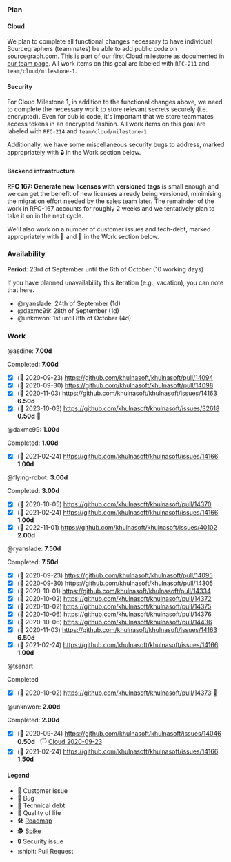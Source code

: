 ### Plan

#### Cloud

We plan to complete all functional changes necessary to have individual Sourcegraphers (teammates) be able to add public code on sourcegraph.com. This is part of our first Cloud milestone as documented in [our team page](https://sourcegraph.com/handbook/engineering/cloud). All work items on this goal are labeled with `RFC-211` and `team/cloud/milestone-1`.

#### Security

For Cloud Milestone 1, in addition to the functional changes above, we need to complete the necessary work to store relevant secrets securely (i.e. encrypted). Even for public code, it's important that we store teammates access tokens in an encrypted fashion. All work items on this goal are labeled with `RFC-214` and `team/cloud/milestone-1`.

Additionally, we have some miscellaneous security bugs to address, marked appropriately with 🔒 in the Work section below.

#### Backend infrastructure

**RFC 167: Generate new licenses with versioned tags** is small enough and we can get the benefit of new licenses already being versioned, minimising the migration effort needed by the sales team later. The remainder of the work in RFC-167 accounts for roughly 2 weeks and we tentatively plan to take it on in the next cycle.

We'll also work on a number of customer issues and tech-debt, marked appropriately with 👩  and 🧶 in the Work section below.

### Availability

**Period**: 23rd of September until the 6th of October (10 working days)

If you have planned unavailability this iteration (e.g., vacation), you can note that here.

- @ryanslade: 24th of September (1d) 
- @daxmc99: 28th of September (1d)
- @unknwon: 1st until 8th of October (4d)

### Work

<!-- BEGIN WORK -->
<!-- BEGIN ASSIGNEE: asdine -->
@asdine: __7.00d__


Completed: __7.00d__
- [x] (🏁 2020-09-23) https://github.com/khulnasoft/khulnasoft/pull/14094 
- [x] (🏁 2020-09-30) https://github.com/khulnasoft/khulnasoft/pull/14098 
- [x] (🏁 2020-11-03) https://github.com/khulnasoft/khulnasoft/issues/14163  __6.50d__
- [x] (🏁 2023-10-03) https://github.com/khulnasoft/khulnasoft/issues/32618  __0.50d__ 🧶
<!-- END ASSIGNEE -->

<!-- BEGIN ASSIGNEE: daxmc99 -->
@daxmc99: __1.00d__


Completed: __1.00d__
- [x] (🏁 2021-02-24) https://github.com/khulnasoft/khulnasoft/issues/14166  __1.00d__
<!-- END ASSIGNEE -->

<!-- BEGIN ASSIGNEE: flying-robot -->
@flying-robot: __3.00d__


Completed: __3.00d__
- [x] (🏁 2020-10-05) https://github.com/khulnasoft/khulnasoft/pull/14370 
- [x] (🏁 2021-02-24) https://github.com/khulnasoft/khulnasoft/issues/14166  __1.00d__
- [x] (🏁 2022-11-01) https://github.com/khulnasoft/khulnasoft/issues/40102  __2.00d__
<!-- END ASSIGNEE -->

<!-- BEGIN ASSIGNEE: ryanslade -->
@ryanslade: __7.50d__


Completed: __7.50d__
- [x] (🏁 2020-09-23) https://github.com/khulnasoft/khulnasoft/pull/14095 
- [x] (🏁 2020-09-30) https://github.com/khulnasoft/khulnasoft/pull/14305 
- [x] (🏁 2020-10-01) https://github.com/khulnasoft/khulnasoft/pull/14334 
- [x] (🏁 2020-10-02) https://github.com/khulnasoft/khulnasoft/pull/14372 
- [x] (🏁 2020-10-02) https://github.com/khulnasoft/khulnasoft/pull/14375 
- [x] (🏁 2020-10-06) https://github.com/khulnasoft/khulnasoft/pull/14376 
- [x] (🏁 2020-10-06) https://github.com/khulnasoft/khulnasoft/pull/14436 
- [x] (🏁 2020-11-03) https://github.com/khulnasoft/khulnasoft/issues/14163  __6.50d__
- [x] (🏁 2021-02-24) https://github.com/khulnasoft/khulnasoft/issues/14166  __1.00d__
<!-- END ASSIGNEE -->

<!-- BEGIN ASSIGNEE: tsenart -->
@tsenart


Completed
- [x] (🏁 2020-10-02) https://github.com/khulnasoft/khulnasoft/pull/14373 🐛
<!-- END ASSIGNEE -->

<!-- BEGIN ASSIGNEE: unknwon -->
@unknwon: __2.00d__


Completed: __2.00d__
- [x] (🏁 2020-09-24) https://github.com/khulnasoft/khulnasoft/issues/14046  __0.50d__   🏳️ [Cloud 2020-09-23](https://github.com/khulnasoft/khulnasoft/milestone/50)
- [x] (🏁 2021-02-24) https://github.com/khulnasoft/khulnasoft/issues/14166  __1.50d__
<!-- END ASSIGNEE -->
<!-- END WORK -->

#### Legend

- 👩 Customer issue
- 🐛 Bug
- 🧶 Technical debt
- 🎩 Quality of life
- 🛠️ [Roadmap](https://docs.google.com/document/d/1cBsE9801DcBF9chZyMnxRdolqM_1c2pPyGQz15QAvYI/edit#heading=h.5nwl5fv52ess)
- 🕵️ [Spike](https://en.wikipedia.org/wiki/Spike_(software_development))
- 🔒 Security issue
- :shipit: Pull Request

